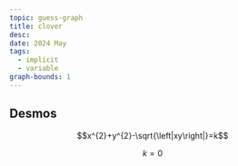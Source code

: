 ```yaml
---
topic: guess-graph
title: clover
desc: 
date: 2024 May
tags:
  - implicit
  - variable
graph-bounds: 1
---
```



## Desmos
```math
x^{2}+y^{2}-\sqrt{\left|xy\right|}=k
```
```math
k=0
```
